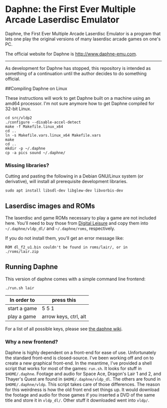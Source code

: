 Daphne: the First Ever Multiple Arcade Laserdisc Emulator
=========================================================

Daphne, the First Ever Multiple Arcade Laserdisc Emulator is a program 
that lets one play the original versions of many laserdisc arcade games 
on one's PC.

The official website for Daphne is http://www.daphne-emu.com.

---

As development for Daphne has stopped, this repository is intended as 
something of a continuation until the author decides to do something 
official.

##Compiling Daphne on Linux

These instructions will work to get Daphne built on a machine using an 
amd64 processor.  I'm not sure anymore how to get Daphne compiled for 
32-bit Linux.

    cd src/vldp2
    ./configure --disable-accel-detect
    make -f Makefile.linux_x64
    cd ..
    ln -s Makefile.vars.linux_x64 Makefile.vars
    make
    cd ..
    mkdir -p ~/.daphne
    cp -a pics sound ~/.daphne/

### Missing libraries?

Cutting and pasting the following in a Debian GNU/Linux system (or
derivative), will install all prerequisite development libraries.

    sudo apt install libsdl-dev libglew-dev libvorbis-dev

## Laserdisc images and ROMs

The laserdisc and game ROMs necessary to play a game are not included
here. You'll need to buy those from [Digital
Leisure](http://digitalleisure.com) and copy them into
`~/.daphne/vldp_dl/` and `~/.daphne/roms`, respectively.

If you do not install them, you'll get an error message like:

    ROM dl_f2_u1.bin couldn't be found in roms/lair/, or in ./roms/lair.zip

## Running Daphne

This version of daphne comes with a simple command line frontend:

    ./run.sh lair

In order to | press this
------------|-----------
start a game| 5 5 1
play a game | arrow keys, ctrl, alt

For a list of all possible keys, please see [the daphne wiki](https://www.daphne-emu.com:9443/mediawiki/index.php/input). 


### Why a new frontend?

Daphne is highly dependent on a front-end for ease of use.
Unfortunately the standard front-end is closed-source. I've been
working off and on to create a new graphical front-end. In the
meantime, I've provided a shell script that works for most of the
games: `run.sh`. It looks for stuff in `$HOME/.daphne`. Footage and
audio for Space Ace, Dragon's Lair 1 and 2, and Thayer's Quest are
found in `$HOME/.daphne/vldp_dl`. The others are found in
`$HOME/.daphne/vldp`. This script takes care of those differences. The
reason for this weirdness is how the old front end set things up. It
would download the footage and audio for those games if you inserted a
DVD of the same title and store it in `vldp_dl/`. Other stuff it
downloaded went into `vldp/`.
